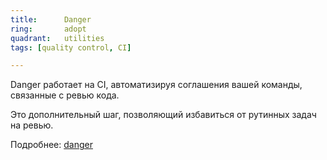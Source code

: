 ```yaml
---
title:      Danger
ring:       adopt
quadrant:   utilities
tags: [quality control, CI]

---
```


Danger работает на CI, автоматизируя соглашения вашей команды, связанные с ревью кода.

Это дополнительный шаг, позволяющий избавиться от рутинных задач на ревью.

Подробнее: [danger](https://github.com/danger/danger#for-example)
